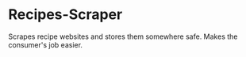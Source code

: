 # Recipes-Scraper
Scrapes recipe websites and stores them somewhere safe.
Makes the consumer's job easier.
